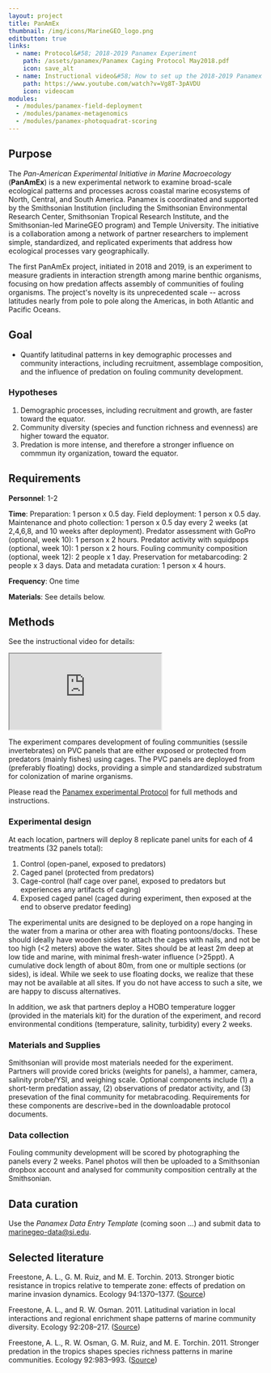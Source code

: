 ```yaml
---
layout: project
title: PanAmEx
thumbnail: /img/icons/MarineGEO_logo.png
editbutton: true
links:
  - name: Protocol&#58; 2018-2019 Panamex Experiment
    path: /assets/panamex/Panamex Caging Protocol May2018.pdf
    icon: save_alt
  - name: Instructional video&#58; How to set up the 2018-2019 Panamex Experiment
    path: https://www.youtube.com/watch?v=Vg8T-3pAVDU
    icon: videocam
modules:
  - /modules/panamex-field-deployment
  - /modules/panamex-metagenomics
  - /modules/panamex-photoquadrat-scoring
---
```


## Purpose

The *Pan-American Experimental Initiative in Marine Macroecology* (**PanAmEx**) is a new experimental network to examine broad-scale ecological patterns and processes across coastal marine ecosystems of North, Central, and South America. Panamex is coordinated and supported by the Smithsonian Institution (including the Smithsonian Environmental Research Center, Smithsonian Tropical Research Institute, and the Smithsonian-led MarineGEO program) and Temple University. The initiative is a  collaboration among a network of partner researchers to implement simple, standardized, and replicated experiments that address how ecological processes vary geographically.

The first PanAmEx project, initiated in 2018 and 2019, is an experiment to measure gradients in interaction strength among marine benthic organisms, focusing on how predation affects assembly of communities of fouling organisms. The project's novelty is its unprecedented scale -- across latitudes nearly from pole to pole along the Americas, in both Atlantic and Pacific Oceans.  


## Goal

  - Quantify latitudinal patterns in key demographic processes and community interactions, including recruitment, assemblage composition, and the influence of predation on fouling community development.  

### Hypotheses

1.	Demographic processes, including recruitment and growth, are faster toward the equator.
2.	Community diversity (species and function richness and evenness) are higher toward the equator.
3.	Predation is more intense, and therefore a stronger influence on commmun ity organization, toward the equator.


## Requirements

**Personnel**: 1-2

**Time**: Preparation: 1 person x 0.5 day. Field deployment: 1 person x 0.5 day. Maintenance and photo collection: 1 person x 0.5 day every 2 weeks (at 2,4,6,8, and 10 weeks after deployment). Predator assessment with GoPro (optional, week 10): 1 person x 2 hours. Predator activity with squidpops (optional, week 10): 1 person x 2 hours. Fouling community composition (optional, week 12): 2 people x 1 day. Preservation for metabarcoding: 2 people x 3 days. Data and metadata curation: 1 person x 4 hours.

**Frequency**: One time

**Materials**: See details below.


## Methods

See the instructional video for details:

<div class="embed-responsive embed-responsive-16by9">
 <iframe class="embed-responsive-item" src="https://www.youtube.com/embed/Vg8T-3pAVDU"></iframe>
</div>


The experiment compares development of fouling communities (sessile invertebrates) on PVC panels that are either exposed or protected from predators (mainly fishes) using cages. The PVC panels are deployed from (preferably floating) docks, providing a simple and standardized substratum for colonization of marine organisms.

Please read the <a href="/assets/panamex/Panamex Caging Protocol May2018.pdf">Panamex experimental Protocol</a> for full methods and instructions.

### Experimental design

At each location, partners will deploy 8 replicate panel units for each of 4 treatments (32 panels total):
1.	Control (open-panel, exposed to predators)
2.	Caged panel (protected from predators)
3.	Cage-control (half cage over panel, exposed to predators but experiences any artifacts of caging)
4.	Exposed caged panel (caged during experiment, then exposed at the end to observe predator feeding)

The experimental units are designed to be deployed on a rope hanging in the water from a marina or other area with floating pontoons/docks. These should ideally have wooden sides to attach the cages with nails, and not be too high (<2 meters) above the water. Sites should be at least 2m deep at low tide and marine, with minimal fresh-water influence (>25ppt).  A cumulative dock length of about 80m, from one or multiple sections (or sides), is ideal. While we seek to use floating docks, we realize that these may not be available at all sites.  If you do not have access to such a site, we are happy to discuss alternatives.

In addition, we ask that partners deploy a HOBO temperature logger (provided in the materials kit) for the duration of the experiment, and record environmental conditions (temperature, salinity, turbidity) every 2 weeks.

### Materials and Supplies

Smithsonian will provide most materials needed for the experiment. Partners will provide cored bricks (weights for panels), a hammer, camera, salinity probe/YSI, and weighing scale. Optional components include (1) a short-term predation assay, (2) observations of predator activity, and (3) presevation of the final community for metabracoding. Requirements for these components are descrive=bed in the downloadable protocol documents.

### Data collection

Fouling community development will be scored by photographing the panels every 2 weeks. Panel photos will then be uploaded to a Smithsonian dropbox account and analysed for community composition centrally at the Smithsonian.


## Data curation      

Use the *Panamex Data Entry Template* (coming soon ...) and submit data to <a href="mailto:marinegeo-data@si.edu">marinegeo-data@si.edu</a>.


## Selected literature

Freestone, A. L., G. M. Ruiz, and M. E. Torchin. 2013. Stronger biotic resistance in tropics relative to temperate zone: effects of predation on marine invasion dynamics. Ecology 94:1370–1377. (<a href="https://esajournals.onlinelibrary.wiley.com/doi/abs/10.1890/12-1382.1">Source</a>)

Freestone, A. L., and R. W. Osman. 2011. Latitudinal variation in local interactions and regional enrichment shape patterns of marine community diversity. Ecology 92:208–217. (<a href="https://esajournals.onlinelibrary.wiley.com/doi/10.1890/09-1841.1">Source</a>)

Freestone, A. L., R. W. Osman, G. M. Ruiz, and M. E. Torchin. 2011. Stronger predation in the tropics shapes species richness patterns in marine communities. Ecology 92:983–993. (<a href="https://esajournals.onlinelibrary.wiley.com/doi/10.1890/09-2379.1">Source</a>)
